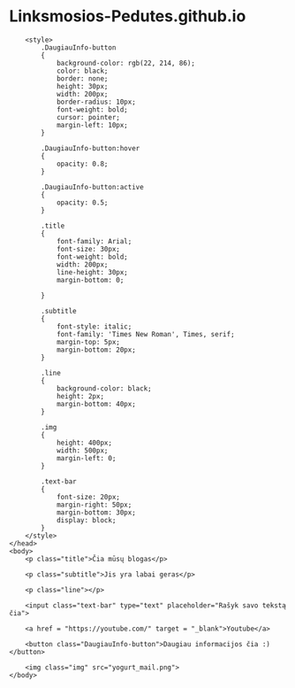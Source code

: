 # Linksmosios-Pedutes.github.io
<html>
    <head>
        <title>Websaitas</title>

        <style>
            .DaugiauInfo-button
            {
                background-color: rgb(22, 214, 86);
                color: black;
                border: none;
                height: 30px;
                width: 200px;
                border-radius: 10px;
                font-weight: bold;
                cursor: pointer;
                margin-left: 10px;
            }
        
            .DaugiauInfo-button:hover
            {
                opacity: 0.8;
            }
        
            .DaugiauInfo-button:active
            {
                opacity: 0.5;
            }
        
            .title
            {
                font-family: Arial;
                font-size: 30px;
                font-weight: bold;
                width: 200px;
                line-height: 30px;
                margin-bottom: 0;
        
            }
        
            .subtitle
            {
                font-style: italic;
                font-family: 'Times New Roman', Times, serif;
                margin-top: 5px;
                margin-bottom: 20px;
            }
        
            .line
            {
                background-color: black;
                height: 2px;
                margin-bottom: 40px;
            }

            .img
            {
                height: 400px;
                width: 500px;
                margin-left: 0;
            }

            .text-bar
            {
                font-size: 20px;
                margin-right: 50px;
                margin-bottom: 30px;
                display: block;
            }
        </style>
    </head>
    <body>
        <p class="title">Čia mūsų blogas</p>

        <p class="subtitle">Jis yra labai geras</p>

        <p class="line"></p>

        <input class="text-bar" type="text" placeholder="Rašyk savo tekstą čia">

        <a href = "https://youtube.com/" target = "_blank">Youtube</a>

        <button class="DaugiauInfo-button">Daugiau informacijos čia :)</button>

        <img class="img" src="yogurt_mail.png">
    </body>
</html>
